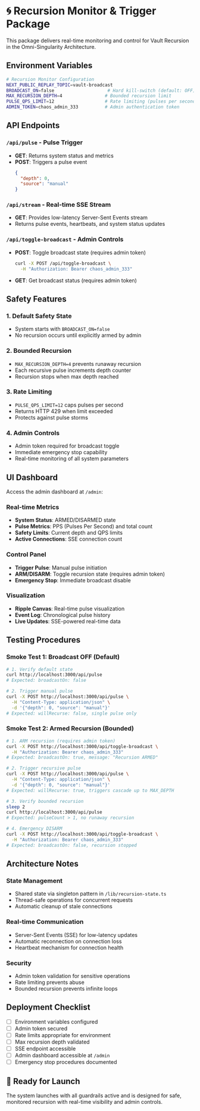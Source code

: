 # 🌀 Recursion Monitor & Trigger Package

This package delivers real-time monitoring and control for Vault Recursion in the Omni-Singularity Architecture.

## Environment Variables

```bash
# Recursion Monitor Configuration
NEXT_PUBLIC_REPLAY_TOPIC=vault-broadcast
BROADCAST_ON=false                    # Hard kill-switch (default: OFF)
MAX_RECURSION_DEPTH=4                # Bounded recursion limit
PULSE_QPS_LIMIT=12                   # Rate limiting (pulses per second)
ADMIN_TOKEN=chaos_admin_333          # Admin authentication token
```

## API Endpoints

### `/api/pulse` - Pulse Trigger
- **GET**: Returns system status and metrics
- **POST**: Triggers a pulse event
  ```json
  {
    "depth": 0,
    "source": "manual"
  }
  ```

### `/api/stream` - Real-time SSE Stream
- **GET**: Provides low-latency Server-Sent Events stream
- Returns pulse events, heartbeats, and system status updates

### `/api/toggle-broadcast` - Admin Controls
- **POST**: Toggle broadcast state (requires admin token)
  ```bash
  curl -X POST /api/toggle-broadcast \
    -H "Authorization: Bearer chaos_admin_333"
  ```
- **GET**: Get broadcast status (requires admin token)

## Safety Features

### 1. Default Safety State
- System starts with `BROADCAST_ON=false`
- No recursion occurs until explicitly armed by admin

### 2. Bounded Recursion
- `MAX_RECURSION_DEPTH=4` prevents runaway recursion
- Each recursive pulse increments depth counter
- Recursion stops when max depth reached

### 3. Rate Limiting
- `PULSE_QPS_LIMIT=12` caps pulses per second
- Returns HTTP 429 when limit exceeded
- Protects against pulse storms

### 4. Admin Controls
- Admin token required for broadcast toggle
- Immediate emergency stop capability
- Real-time monitoring of all system parameters

## UI Dashboard

Access the admin dashboard at `/admin`:

### Real-time Metrics
- **System Status**: ARMED/DISARMED state
- **Pulse Metrics**: PPS (Pulses Per Second) and total count
- **Safety Limits**: Current depth and QPS limits
- **Active Connections**: SSE connection count

### Control Panel
- **Trigger Pulse**: Manual pulse initiation
- **ARM/DISARM**: Toggle recursion state (requires admin token)
- **Emergency Stop**: Immediate broadcast disable

### Visualization
- **Ripple Canvas**: Real-time pulse visualization
- **Event Log**: Chronological pulse history
- **Live Updates**: SSE-powered real-time data

## Testing Procedures

### Smoke Test 1: Broadcast OFF (Default)
```bash
# 1. Verify default state
curl http://localhost:3000/api/pulse
# Expected: broadcastOn: false

# 2. Trigger manual pulse
curl -X POST http://localhost:3000/api/pulse \
  -H "Content-Type: application/json" \
  -d '{"depth": 0, "source": "manual"}'
# Expected: willRecurse: false, single pulse only
```

### Smoke Test 2: Armed Recursion (Bounded)
```bash
# 1. ARM recursion (requires admin token)
curl -X POST http://localhost:3000/api/toggle-broadcast \
  -H "Authorization: Bearer chaos_admin_333"
# Expected: broadcastOn: true, message: "Recursion ARMED"

# 2. Trigger recursive pulse
curl -X POST http://localhost:3000/api/pulse \
  -H "Content-Type: application/json" \
  -d '{"depth": 0, "source": "manual"}'
# Expected: willRecurse: true, triggers cascade up to MAX_DEPTH

# 3. Verify bounded recursion
sleep 2
curl http://localhost:3000/api/pulse
# Expected: pulseCount > 1, no runaway recursion

# 4. Emergency DISARM
curl -X POST http://localhost:3000/api/toggle-broadcast \
  -H "Authorization: Bearer chaos_admin_333"
# Expected: broadcastOn: false, recursion stopped
```

## Architecture Notes

### State Management
- Shared state via singleton pattern in `/lib/recursion-state.ts`
- Thread-safe operations for concurrent requests
- Automatic cleanup of stale connections

### Real-time Communication
- Server-Sent Events (SSE) for low-latency updates
- Automatic reconnection on connection loss
- Heartbeat mechanism for connection health

### Security
- Admin token validation for sensitive operations
- Rate limiting prevents abuse
- Bounded recursion prevents infinite loops

## Deployment Checklist

- [ ] Environment variables configured
- [ ] Admin token secured
- [ ] Rate limits appropriate for environment
- [ ] Max recursion depth validated
- [ ] SSE endpoint accessible
- [ ] Admin dashboard accessible at `/admin`
- [ ] Emergency stop procedures documented

## 🚀 Ready for Launch

The system launches with all guardrails active and is designed for safe, monitored recursion with real-time visibility and admin controls.